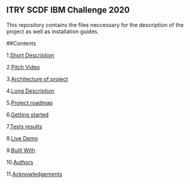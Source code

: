 ## ITRY SCDF IBM Challenge 2020
This repository contains the files neccessary for the description of the project as well as installation guides.

##Contents

1.[Short Description](#Short-Description)

2.[Pitch Video](#Ptich-Video)

3.[Architecture of project](#Architecture-of-project)

4.[Long Description](#Long-Description)

5.[Project roadmap](#Project-roadmap)

6.[Getting started](#Getting-started)

7.[Tests results](#Tests-results)

8.[Live Demo](#Livve-Demo)

9.[Built With](#Built-with)

10.[Authors](#Authors)

11.[Acknowledgements](#Acknowledgements)

